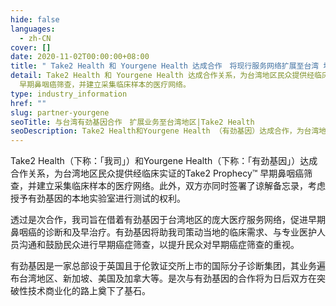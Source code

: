 ```yaml
---
hide: false
languages:
  - zh-CN
cover: []
date: 2020-11-02T00:00:00+08:00
title: " Take2 Health 和 Yourgene Health 达成合作　将现行服务网络扩展至台湾 地区"
detail: Take2 Health 和 Yourgene Health 达成合作关系，为台湾地区民众提供经临床实证的Take2 Prophecy™
  早期鼻咽癌筛查，并建立采集临床样本的医疗网络。
type: industry_information
href: ""
slug: partner-yourgene
seoTitle: 与台湾有劲基因合作　扩展业务至台湾地区|Take2 Health
seoDescription: Take2 Health和Yourgene Health （有劲基因）达成合作，为台湾地区提供经临床实证的Take2 Prophecy™早期鼻咽癌筛查。
---
```

Take2 Health（下称：「我司」）和Yourgene Health（下称：「有劲基因」）达成合作关系，为台湾地区民众提供经临床实证的Take2 Prophecy™ 早期鼻咽癌筛查，并建立采集临床样本的医疗网络。此外，双方亦同时签署了谅解备忘录，考虑授予有劲基因的本地实验室进行测试的权利。

透过是次合作，我司旨在借着有劲基因于台湾地区的庞大医疗服务网络，促进早期鼻咽癌的诊断和及早治疗。有劲基因将助我司策动当地的临床需求、与专业医护人员沟通和鼓励民众进行早期癌症筛查，以提升民众对早期癌症筛查的重视。

有劲基因是一家总部设于英国且于伦敦证交所上市的国际分子诊断集团，其业务遍布台湾地区、新加坡、美国及加拿大等。是次与有劲基因的合作将为日后双方在突破性技术商业化的路上奠下了基石。